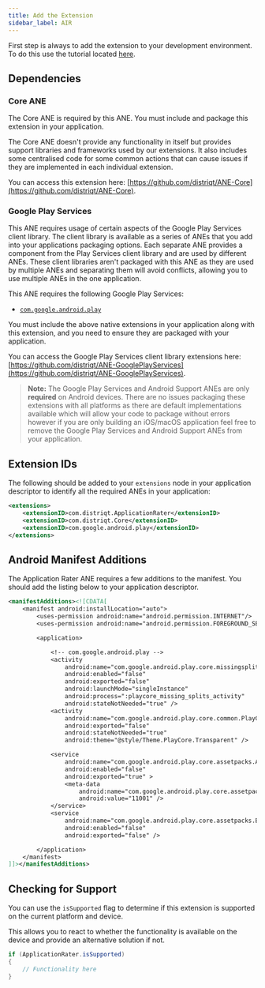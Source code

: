 ```yaml
---
title: Add the Extension
sidebar_label: AIR
---
```


First step is always to add the extension to your development environment.
To do this use the tutorial located [here](/docs/tutorials/getting-started).

## Dependencies

### Core ANE

The Core ANE is required by this ANE. You must include and package this extension in your application.

The Core ANE doesn't provide any functionality in itself but provides support libraries and frameworks used by our extensions.
It also includes some centralised code for some common actions that can cause issues if they are implemented in each individual extension.

You can access this extension here: [https://github.com/distriqt/ANE-Core](https://github.com/distriqt/ANE-Core).

### Google Play Services

This ANE requires usage of certain aspects of the Google Play Services client library.
The client library is available as a series of ANEs that you add into your applications packaging options.
Each separate ANE provides a component from the Play Services client library and are used by different ANEs.
These client libraries aren't packaged with this ANE as they are used by multiple ANEs and separating them
will avoid conflicts, allowing you to use multiple ANEs in the one application.

This ANE requires the following Google Play Services:

- [`com.google.android.play`](https://github.com/distriqt/ANE-GooglePlayServices/raw/master/lib/com.google.android.play.ane)

You must include the above native extensions in your application along with this extension,
and you need to ensure they are packaged with your application.

You can access the Google Play Services client library extensions here: [https://github.com/distriqt/ANE-GooglePlayServices](https://github.com/distriqt/ANE-GooglePlayServices).

> **Note:** The Google Play Services and Android Support ANEs are only **required** on Android devices.
> There are no issues packaging these extensions with all platforms as there are default implementations available which will allow your code to package without errors however if you are only building an iOS/macOS application feel free to remove the Google Play Services and Android Support ANEs from your application.

## Extension IDs

The following should be added to your `extensions` node in your application descriptor to identify all the required ANEs in your application:

```xml
<extensions>
	<extensionID>com.distriqt.ApplicationRater</extensionID>
	<extensionID>com.distriqt.Core</extensionID>
	<extensionID>com.google.android.play</extensionID>
</extensions>
```

## Android Manifest Additions

The Application Rater ANE requires a few additions to the manifest.
You should add the listing below to your application descriptor.

```xml
<manifestAdditions><![CDATA[
	<manifest android:installLocation="auto">
		<uses-permission android:name="android.permission.INTERNET"/>
		<uses-permission android:name="android.permission.FOREGROUND_SERVICE" />

		<application>

			<!-- com.google.android.play -->
			<activity
				android:name="com.google.android.play.core.missingsplits.PlayCoreMissingSplitsActivity"
				android:enabled="false"
				android:exported="false"
				android:launchMode="singleInstance"
				android:process=":playcore_missing_splits_activity"
				android:stateNotNeeded="true" />
			<activity
				android:name="com.google.android.play.core.common.PlayCoreDialogWrapperActivity"
				android:exported="false"
				android:stateNotNeeded="true"
				android:theme="@style/Theme.PlayCore.Transparent" />

			<service
				android:name="com.google.android.play.core.assetpacks.AssetPackExtractionService"
				android:enabled="false"
				android:exported="true" >
				<meta-data
					android:name="com.google.android.play.core.assetpacks.versionCode"
					android:value="11001" />
			</service>
			<service
				android:name="com.google.android.play.core.assetpacks.ExtractionForegroundService"
				android:enabled="false"
				android:exported="false" />

		</application>
	</manifest>
]]></manifestAdditions>
```

## Checking for Support

You can use the `isSupported` flag to determine if this extension is supported on the current platform and device.

This allows you to react to whether the functionality is available on the device and provide an alternative solution if not.

```actionscript
if (ApplicationRater.isSupported)
{
	// Functionality here
}
```

